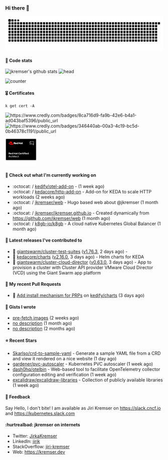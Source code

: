 ### Hi there 👋

<picture>
  <source media="(prefers-color-scheme: dark)" srcset="github-snake-dark.svg" />
  <source media="(prefers-color-scheme: light)" srcset="github-snake.svg" />
  <img alt="github-snake" src="github-snake.svg" />
</picture>

#### 📱 Code stats

![jkremser's github stats](https://github-readme-stats.vercel.app/api?username=jkremser&count_private=true&show_icons=true&hide_border=false&theme=tokyonight&title_color=5bcdec&bg_color=0d1117&border_radius=false) ![head](https://user-images.githubusercontent.com/535866/175570014-71166aaa-95f7-4a4f-869c-93a16481de4e.jpeg)



![counter](https://komarev.com/ghpvc/?username=jkremser&color=5bcdec&style=for-the-badge)

#### 🎖 Certificates
```
k get cert -A
```
<p align="left">
    <a style="text-decoration: none !important;" href="https://www.credly.com/badges/8ca716d9-fa9b-42e6-b4a1-ad043baf5396/public_url">
        <img src="https://training.linuxfoundation.org/wp-content/uploads/2022/11/CKA.png" alt="https://www.credly.com/badges/8ca716d9-fa9b-42e6-b4a1-ad043baf5396/public_url" width="110" height="110"/>
    </a>
    <a style="text-decoration: none !important;" href="https://www.credly.com/badges/346440ab-00a3-4c19-bc5d-0b46378c1191/public_url">
        <img src="https://training.linuxfoundation.org/wp-content/uploads/2022/11/CKS.png" alt="https://www.credly.com/badges/346440ab-00a3-4c19-bc5d-0b46378c1191/public_url" width="110" height="110"/>
    </a>
    <a style="text-decoration: none !important;" href="https://rhtapps.redhat.com/verify/?certId=120-194-022">
        <img src="./rhca.png" alt="https://rhtapps.redhat.com/verify/?certId=120-194-022" width="100" height="100"/>
    </a>
</p>

#### 👷 Check out what I'm currently working on

- :octocat: / [kedify/otel-add-on](https://github.com/kedify/otel-add-on) -  (1 week ago)
- :octocat: / [kedacore/http-add-on](https://github.com/kedacore/http-add-on) - Add-on for KEDA to scale HTTP workloads (2 weeks ago)
- :octocat: / [jkremser/web](https://github.com/jkremser/web) - Hugo based web about @jkremser (1 month ago)
- :octocat: / [jkremser/jkremser.github.io](https://github.com/jkremser/jkremser.github.io) - Created dynamically from https://github.com/jkremser/web (1 month ago)
- :octocat: / [k8gb-io/k8gb](https://github.com/k8gb-io/k8gb) - A cloud native Kubernetes Global Balancer (1 month ago)

#### 🔭 Latest releases I've contributed to

- 🎉 [giantswarm/cluster-test-suites](https://github.com/giantswarm/cluster-test-suites) ([v1.76.3](https://github.com/giantswarm/cluster-test-suites/releases/tag/v1.76.3), 2 days ago) - 
- 🎉 [kedacore/charts](https://github.com/kedacore/charts) ([v2.16.0](https://github.com/kedacore/charts/releases/tag/v2.16.0), 3 days ago) - Helm charts for KEDA
- 🎉 [giantswarm/cluster-cloud-director](https://github.com/giantswarm/cluster-cloud-director) ([v0.63.0](https://github.com/giantswarm/cluster-cloud-director/releases/tag/v0.63.0), 3 days ago) - App to provision a cluster with Cluster API provider VMware Cloud Director (VCD) using the Giant Swarm app platform

#### 🔨 My recent Pull Requests

- 💪 [Add install mechanism for PRPs](https://github.com/kedify/charts/pull/61) on [kedify/charts](https://github.com/kedify/charts) (3 days ago)

#### 📓 Gists I wrote

- [pre-fetch images](https://gist.github.com/28cff52b8a6c15cc6e0a34a1674c004e) (2 weeks ago)
- [no description](https://gist.github.com/795191744bdf3050e91b54a8e24d7c52) (1 month ago)
- [no description](https://gist.github.com/abee4e0ee17bac1713160c2b347aed61) (2 months ago)

#### ⭐ Recent Stars

- [Skarlso/crd-to-sample-yaml](https://github.com/Skarlso/crd-to-sample-yaml) - Generate a sample YAML file from a CRD and view it rendered on a nice website (1 day ago)
- [gardener/pvc-autoscaler](https://github.com/gardener/pvc-autoscaler) - Kubernetes PVC autoscaler (1 week ago)
- [dash0hq/otelbin](https://github.com/dash0hq/otelbin) - Web-based tool to facilitate OpenTelemetry collector configuration editing and verification (1 week ago)
- [excalidraw/excalidraw-libraries](https://github.com/excalidraw/excalidraw-libraries) - Collection of publicly available libraries (1 week ago)

#### 💬 Feedback

Say Hello, I don't bite! I am available as Jiri Kremser on https://slack.cncf.io and https://kubernetes.slack.com


#### :hurtrealbad: jkremser on internets

- Twitter: <a href="https://twitter.com/JirkaKremser">JirkaKremser</a>
- LinkedIn: <a href="https://www.linkedin.com/in/jirik/">jirik</a>
- StackOverflow: <a href="https://stackoverflow.com/users/1594980/jiri-kremser">jiri-kremser</a>
- Web: https://kremser.dev